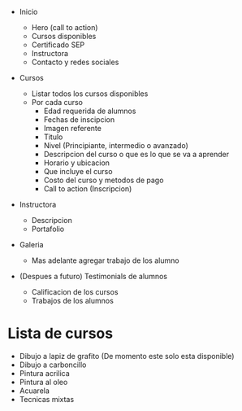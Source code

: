 

- Inicio
    - Hero (call to action)
    - Cursos disponibles
    - Certificado SEP
    - Instructora
    - Contacto y redes sociales

- Cursos
    - Listar todos los cursos disponibles
    - Por cada curso
        - Edad requerida de alumnos
        - Fechas de inscipcion
        - Imagen referente
        - Titulo
        - Nivel (Principiante, intermedio o avanzado)
        - Descripcion del curso o que es lo que se va a aprender 
        - Horario y ubicacion
        - Que incluye el curso
        - Costo del curso y metodos de pago
        - Call to action (Inscripcion)

- Instructora
    - Descripcion
    - Portafolio

- Galeria
    - Mas adelante agregar trabajo de los alumno

- (Despues a futuro) Testimonials de alumnos
    - Calificacion de los cursos
    - Trabajos de los alumnos

# Lista de cursos
- Dibujo a lapiz de grafito (De momento este solo esta disponible)
- Dibujo a carboncillo
- Pintura acrilica
- Pintura al oleo
- Acuarela
- Tecnicas mixtas